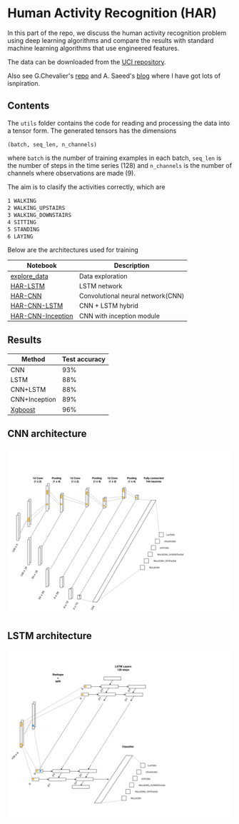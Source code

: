 # Human Activity Recognition (HAR)

In this part of the repo, we discuss the human activity recognition problem using deep learning algorithms
and compare the results with standard machine learning algorithms that use engineered features.

The data can be downloaded from the [UCI repository](https://archive.ics.uci.edu/ml/datasets/human+activity+recognition+using+smartphones). 

Also see G.Chevalier's [repo](https://github.com/guillaume-chevalier/LSTM-Human-Activity-Recognition) and A. Saeed's [blog](https://aqibsaeed.github.io/2016-11-04-human-activity-recognition-cnn/) where I have got lots of isnpiration.

## Contents

The `utils` folder contains the code for reading and processing the data into a tensor form. The generated tensors
has the dimensions

```
(batch, seq_len, n_channels)
```

where `batch` is the number of training examples in each batch, `seq_len` is the number of steps in the time series (128) and
`n_channels` is the number of channels where observations are made (9). 

The aim is to clasify the activities correctly, which are

```
1 WALKING
2 WALKING_UPSTAIRS
3 WALKING_DOWNSTAIRS
4 SITTING
5 STANDING
6 LAYING
```

Below are the architectures used for training

Notebook | Description
-------- | ------
[explore_data](https://github.com/bhimmetoglu/seizure-forecast/blob/master/HAR/explore_data.ipynb) | Data exploration
[HAR-LSTM](https://github.com/bhimmetoglu/seizure-forecast/blob/master/HAR/HAR-LSTM.ipynb)    | LSTM network
[HAR-CNN](https://github.com/bhimmetoglu/seizure-forecast/blob/master/HAR/HAR-CNN.ipynb)     | Convolutional neural network(CNN)
[HAR-CNN-LSTM](https://github.com/bhimmetoglu/seizure-forecast/blob/master/HAR/HAR-CNN-LSTM.ipynb) | CNN + LSTM hybrid
[HAR-CNN-Inception](https://github.com/bhimmetoglu/seizure-forecast/blob/master/HAR/HAR-CNN-Inception.ipynb) | CNN with inception module

## Results

Method   | Test accuracy
------   | -------------
CNN      | 93%
LSTM     | 88%
CNN+LSTM | 88%
CNN+Inception | 89%
[Xgboost](https://rpubs.com/burakh/har_xgb) | 96%

## CNN architecture
![title](img/HAR_cnn.png)

## LSTM architecture
![title](img/HAR_lstm.png)

